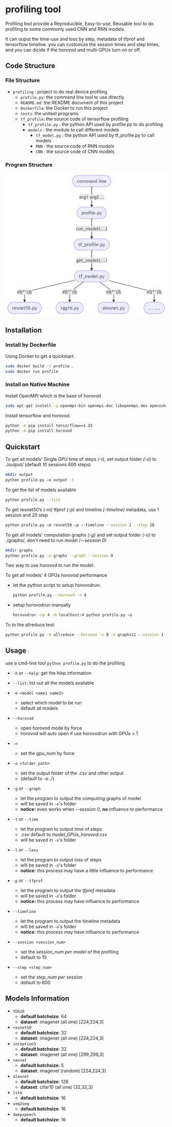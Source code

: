 # profiling tool

Profiling tool provide a Reproducible, Easy-to-use, Reusable tool to do profiling to some commonly used CNN and RNN models.

It can ouput the time-use and loss by step, metadata of tfprof and tensorflow timeline. you can customize the session times and step times, and you can dicide if the horovod and multi-GPUs turn on or off.

## Code Structure

### File Structure

- `profiling` : project to do real device profiling
  - `profile.py`: the command line tool to use directly
  - `README.md`: the README document of this project
  - `Dockerfile`: the Docker to run this project
  - `tests`: the unitest programs
  - `tf_profile`: the source code of tensorflow profiling
    - `tf_profile.py` : the python API used by profile.py to do profiling
    - `models` : the module to call different models
      - `tf_model.py` : the python API used by tf_profile.py to call models
      - `RNN` : the source code of RNN models
      - `CNN` : the source code of CNN models

### Program Structure

![program_structure](README.assets/profiling_program_structure.png
)

## Installation

### Install by Dockerfile

Using Docker to get a quickstart.

```bash
sudo docker build -t profile .
sudo docker run profile
```

### Install on Native Machine

Install OpenMPI which is the base of horovod

```bash
sudo apt-get install -y openmpi-bin openmpi-doc libopenmpi-dev openssh-client
```

Install tensorflow and horovod.

```bash
python -m pip install tensorflow==1.15
python -m pip install horovod
```

## Quickstart

To get all models’ Single GPU time of steps *(-t)*, set output folder *(-o)* to ./output/  (default 10 sessions 600 steps)

```bash
mkdir output
python profile.py –o output -t
```

To get the list of models available

```bash
python profile.py --list
```

To get resnet50’s *(-m)* tfprof *(-p)* and timeline *(-timeline)* metadata, use 1 session and 20 step

```bash
python profile.py –m resnet50 –p –-timeline --session 1 --step 20
```

To get all models' computation graphs *(-g)* and set output folder *(-o)* to ./graphs/, don't need to run model *(--session 0)*

```bash
mkdir graphs
python profile.py -o graphs --graph --session 0
```

Two way to use horovod to run the model:

To get all models’ 4 GPUs horovod performance

- let the python script to setup horovodrun:
  
  ```bash
  python profile.py --horovod -n 4
  ```

- setup horovodrun manually

  ```bash
  horovodrun -np 4 -H localhost:4 python profile.py –o
  ```

To to the allreduce test:

```bash
python profile.py -m allreduce --horovod -n 8 -o graphs11 --session 1 --step 20 
```

## Usage

use a cmd-line tool `python profile.py` to do the profiling

- `-h` or `--help`: get the hlep information

- `--list`: list out all the models available

- `-m <model name1 name2>`
  - select which model to be run
  - default all models

- `--horovod`
  - open horovod mode by force
  - horovod will auto open if use horovodrun with GPUs > 1

- `-n`
  - set the gpu_num by force

- `-o <folder_path>`
  - set the output folder of the *.csv* and other output
  - (default to *-o ./*)

- `-g` or `--graph`
  - let the program to output the computing graphs of model
  - will be saved in `-o`'s folder
  - **notice:** even works when *--session 0*, **no** influence to performance

- `-t` or `--time`
  - let the program to output time of steps
  - *.csv* default to *model_GPUs_horovod.csv*
  - will be saved in `-o`'s folder

- `-l` or `--loss`
  - let the program to output loss of steps
  - will be saved in `-o`'s folder
  - **notice:** this process may have a little influence to performance

- `-p` or `--tfprof`
  - let the program to output the *tfprof* metadata
  - will be saved in `-o`'s folder
  - **notice:** this process may have influence to performance

- `--timeline`
  - let the program to output the timeline metadata
  - will be saved in `-o`'s folder
  - **notice:** this process may have influence to performance

- `--session <session_num>`
  - set the *session_num per model* of the profiling
  - default to 10

- `--step <step_num>`
  - set the *step_num per session*
  - default to 600

## Models Information

- `VGG16`
  - **default batchsize**: 64
  - **dataset**: imagenet (all one) [224,224,3]
- `resnet50`
  - **default batchsize**: 32
  - **dataset**: imagenet (all one) [224,224,3]
- `inception3`
  - **default batchsize**: 32
  - **dataset**: imagenet (all one) [299,299,3]
- `nasnet`
  - **default batchsize**: 5
  - **dataset**: imagenet (random) [224,224,3]
- `alexnet`
  - **default batchsize**: 128
  - **dataset**: cifar10 (all one) [32,32,3]
- `lstm`
  - **default batchsize**: 16
- `seq2seq`
  - **default batchsize**: 16
- `deepspeech`
  - **default batchsize**: 16

